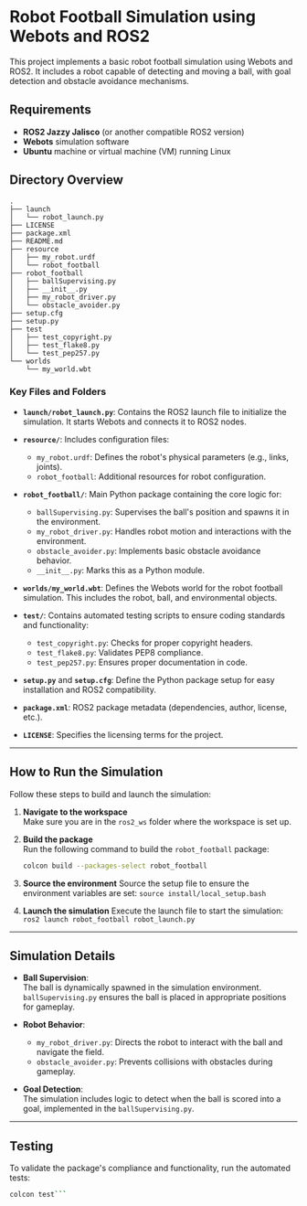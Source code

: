# Robot Football Simulation using Webots and ROS2

This project implements a basic robot football simulation using Webots and ROS2. It includes a robot capable of detecting and moving a ball, with goal detection and obstacle avoidance mechanisms.

## Requirements
- **ROS2 Jazzy Jalisco** (or another compatible ROS2 version)
- **Webots** simulation software
- **Ubuntu** machine or virtual machine (VM) running Linux

## Directory Overview

```The project structure is as follows:
.
├── launch
│   └── robot_launch.py
├── LICENSE
├── package.xml
├── README.md
├── resource
│   ├── my_robot.urdf
│   └── robot_football
├── robot_football
│   ├── ballSupervising.py
│   ├── __init__.py
│   ├── my_robot_driver.py
│   └── obstacle_avoider.py
├── setup.cfg
├── setup.py
├── test
│   ├── test_copyright.py
│   ├── test_flake8.py
│   └── test_pep257.py
└── worlds
    └── my_world.wbt
```


### Key Files and Folders

- **`launch/robot_launch.py`**: Contains the ROS2 launch file to initialize the simulation. It starts Webots and connects it to ROS2 nodes.

- **`resource/`**: Includes configuration files:
  - `my_robot.urdf`: Defines the robot's physical parameters (e.g., links, joints).
  - `robot_football`: Additional resources for robot configuration.

- **`robot_football/`**: Main Python package containing the core logic for:
  - `ballSupervising.py`: Supervises the ball's position and spawns it in the environment.
  - `my_robot_driver.py`: Handles robot motion and interactions with the environment.
  - `obstacle_avoider.py`: Implements basic obstacle avoidance behavior.
  - `__init__.py`: Marks this as a Python module.

- **`worlds/my_world.wbt`**: Defines the Webots world for the robot football simulation. This includes the robot, ball, and environmental objects.

- **`test/`**: Contains automated testing scripts to ensure coding standards and functionality:
  - `test_copyright.py`: Checks for proper copyright headers.
  - `test_flake8.py`: Validates PEP8 compliance.
  - `test_pep257.py`: Ensures proper documentation in code.

- **`setup.py`** and **`setup.cfg`**: Define the Python package setup for easy installation and ROS2 compatibility.

- **`package.xml`**: ROS2 package metadata (dependencies, author, license, etc.).

- **`LICENSE`**: Specifies the licensing terms for the project.

---

## How to Run the Simulation

Follow these steps to build and launch the simulation:

1. **Navigate to the workspace**  
   Make sure you are in the `ros2_ws` folder where the workspace is set up.

2. **Build the package**  
   Run the following command to build the `robot_football` package:
   ```bash
   colcon build --packages-select robot_football

3. **Source the environment**
   Source the setup file to ensure the environment variables are set:
   ```source install/local_setup.bash```

4. **Launch the simulation**
   Execute the launch file to start the simulation:
   ```ros2 launch robot_football robot_launch.py```

---

## Simulation Details

- **Ball Supervision**:  
  The ball is dynamically spawned in the simulation environment. `ballSupervising.py` ensures the ball is placed in appropriate positions for gameplay.

- **Robot Behavior**:  
  - `my_robot_driver.py`: Directs the robot to interact with the ball and navigate the field.  
  - `obstacle_avoider.py`: Prevents collisions with obstacles during gameplay.

- **Goal Detection**:  
  The simulation includes logic to detect when the ball is scored into a goal, implemented in the `ballSupervising.py`.

---

## Testing

To validate the package's compliance and functionality, run the automated tests:

```bash
colcon test```

